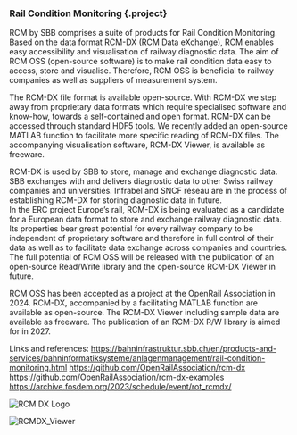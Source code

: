 ### Rail Condition Monitoring {.project}

RCM by SBB comprises a suite of products for Rail Condition Monitoring. Based on the data format RCM-DX (RCM Data eXchange), RCM enables easy accessibility and visualisation of railway diagnostic data. The aim of RCM OSS (open-source software) is to make rail condition data easy to access, store and visualise. Therefore, RCM OSS is beneficial to railway companies as well as suppliers of measurement system.  

The RCM-DX file format is available open-source. With RCM-DX we step away from proprietary data formats which require specialised software and know-how, towards a self-contained and open format. RCM-DX can be accessed through standard HDF5 tools. We recently added an open-source MATLAB function to facilitate more specific reading of RCM-DX files. The accompanying visualisation software, RCM-DX Viewer, is available as freeware.  

RCM-DX is used by SBB to store, manage and exchange diagnostic data. SBB exchanges with and delivers diagnostic data to other Swiss railway companies and universities. Infrabel and SNCF réseau are in the process of establishing RCM-DX for storing diagnostic data in future.  
In the ERC project Europe’s rail, RCM-DX is being evaluated as a candidate for a European data format to store and exchange railway diagnostic data. Its properties bear great potential for every railway company to be independent of proprietary software and therefore in full control of their data as well as to facilitate data exchange across companies and countries. The full potential of RCM OSS will be released with the publication of an open-source Read/Write library and the open-source RCM-DX Viewer in future.  

RCM OSS has been accepted as a project at the OpenRail Association in 2024. RCM-DX, accompanied by a facilitating MATLAB function are available as open-source. The RCM-DX Viewer including sample data are available as freeware. The publication of an RCM-DX R/W library is aimed for in 2027.  

Links and references:
https://bahninfrastruktur.sbb.ch/en/products-and-services/bahninformatiksysteme/anlagenmanagement/rail-condition-monitoring.html
https://github.com/OpenRailAssociation/rcm-dx
https://github.com/OpenRailAssociation/rcm-dx-examples
https://archive.fosdem.org/2023/schedule/event/rot_rcmdx/

![RCM DX Logo](https://github.com/user-attachments/assets/7e2ae6ea-fbfb-4b15-bec7-3071a5b8d73d)

![RCMDX_Viewer](https://github.com/user-attachments/assets/7639b828-4a2b-491b-a94a-42655725da02)

